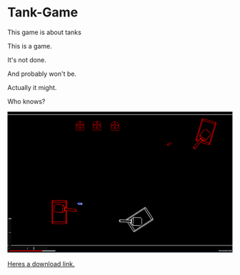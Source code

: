 # Tank-Game
This game is about tanks


This is a game.

It's not done.

And probably won't be.

Actually it might.

Who knows?


![gameplay](https://raw.githubusercontent.com/sdasd30/Tank-Game/master/screenshot.png)

[Heres a download link.](https://drive.google.com/file/d/1j1QGa1IHk2dAKOVhnHS9OxEHb9j-zTIe/view?usp=sharing)
